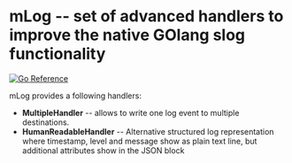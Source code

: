 # mLog -- set of advanced handlers to improve the native GOlang slog functionality

[![Go Reference](https://pkg.go.dev/badge/github.com/xenolog/mlog/.svg)](https://pkg.go.dev/github.com/xenolog/mlog/)

mLog provides a following handlers:

* **MultipleHandler** -- allows to write one log event to multiple destinations.
* **HumanReadableHandler** -- Alternative structured log representation where timestamp, level and message show as plain text line, but additional attributes show in the JSON block
